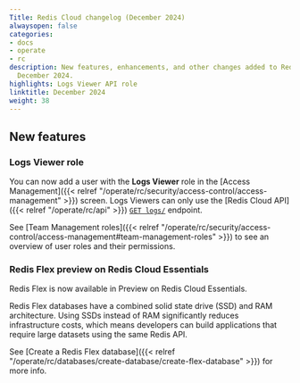 ```yaml
---
Title: Redis Cloud changelog (December 2024)
alwaysopen: false
categories:
- docs
- operate
- rc
description: New features, enhancements, and other changes added to Redis Cloud during
  December 2024.
highlights: Logs Viewer API role
linktitle: December 2024
weight: 38
---
```


## New features

### Logs Viewer role

You can now add a user with the **Logs Viewer** role in the [Access Management]({{< relref "/operate/rc/security/access-control/access-management" >}}) screen. Logs Viewers can only use the [Redis Cloud API]({{< relref "/operate/rc/api" >}}) [`GET logs/`](https://api.redislabs.com/v1/swagger-ui/index.html#/Account/getAccountSystemLogs) endpoint. 

See [Team Management roles]({{< relref "/operate/rc/security/access-control/access-management#team-management-roles" >}}) to see an overview of user roles and their permissions.

### Redis Flex preview on Redis Cloud Essentials

Redis Flex is now available in Preview on Redis Cloud Essentials.

Redis Flex databases have a combined solid state drive (SSD) and RAM architecture. Using SSDs instead of RAM significantly reduces infrastructure costs, which means developers can build applications that require large datasets using the same Redis API.

See [Create a Redis Flex database]({{< relref "/operate/rc/databases/create-database/create-flex-database" >}}) for more info.